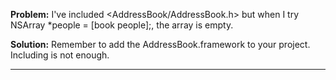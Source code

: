 **Problem:** I've included <AddressBook/AddressBook.h> but when I try     NSArray *people = [book people];, the array is empty.

**Solution:** Remember to add the AddressBook.framework to your project. Including is not enough.

----
